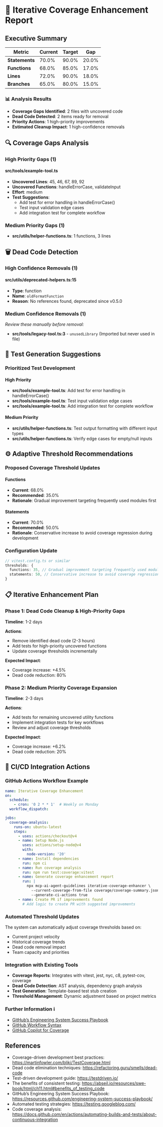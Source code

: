 # 🎯 Iterative Coverage Enhancement Report

## Executive Summary

| Metric | Current | Target | Gap |
|--------|---------|--------|-----|
| **Statements** | 70.0% | 90.0% | 20.0% |
| **Functions** | 68.0% | 85.0% | 17.0% |
| **Lines** | 72.0% | 90.0% | 18.0% |
| **Branches** | 65.0% | 80.0% | 15.0% |

### 📊 Analysis Results
- **Coverage Gaps Identified**: 2 files with uncovered code
- **Dead Code Detected**: 2 items ready for removal
- **Priority Actions**: 1 high-priority improvements
- **Estimated Cleanup Impact**: 1 high-confidence removals

## 🔍 Coverage Gaps Analysis

### High Priority Gaps (1)
#### src/tools/example-tool.ts
- **Uncovered Lines**: 45, 46, 67, 89, 92
- **Uncovered Functions**: handleErrorCase, validateInput
- **Effort**: medium
- **Test Suggestions**:
    - Add test for error handling in handleErrorCase()
  - Test input validation edge cases
  - Add integration test for complete workflow

### Medium Priority Gaps (1)
- **src/utils/helper-functions.ts**: 1 functions, 3 lines

## 🗑️ Dead Code Detection

### High Confidence Removals (1)
#### src/utils/deprecated-helpers.ts:15
- **Type**: function
- **Name**: `oldFormatFunction`
- **Reason**: No references found, deprecated since v0.5.0

### Medium Confidence Removals (1)
*Review these manually before removal:*
- **src/tools/legacy-tool.ts:3** - `unusedLibrary` (Imported but never used in file)

## 🧪 Test Generation Suggestions

### Prioritized Test Development

#### High Priority
- **src/tools/example-tool.ts**: Add test for error handling in handleErrorCase()
- **src/tools/example-tool.ts**: Test input validation edge cases
- **src/tools/example-tool.ts**: Add integration test for complete workflow

#### Medium Priority
- **src/utils/helper-functions.ts**: Test output formatting with different input types
- **src/utils/helper-functions.ts**: Verify edge cases for empty/null inputs

## ⚙️ Adaptive Threshold Recommendations

### Proposed Coverage Threshold Updates
#### Functions
- **Current**: 68.0%
- **Recommended**: 35.0%
- **Rationale**: Gradual improvement targeting frequently used modules first
#### Statements
- **Current**: 70.0%
- **Recommended**: 50.0%
- **Rationale**: Conservative increase to avoid coverage regression during development

### Configuration Update
```typescript
// vitest.config.ts or similar
thresholds: {
  functions: 35, // Gradual improvement targeting frequently used modules first
  statements: 50, // Conservative increase to avoid coverage regression during development
}
```

## 📋 Iterative Enhancement Plan
### Phase 1: Dead Code Cleanup & High-Priority Gaps

**Timeline**: 1-2 days

**Actions**:
- Remove identified dead code (2-3 hours)
- Add tests for high-priority uncovered functions
- Update coverage thresholds incrementally

**Expected Impact**:
- Coverage increase: +4.5%
- Dead code reduction: 80%
### Phase 2: Medium Priority Coverage Expansion

**Timeline**: 2-3 days

**Actions**:
- Add tests for remaining uncovered utility functions
- Implement integration tests for key workflows
- Review and adjust coverage thresholds

**Expected Impact**:
- Coverage increase: +6.2%
- Dead code reduction: 20%

## 🔄 CI/CD Integration Actions

### GitHub Actions Workflow Example

```yaml
name: Iterative Coverage Enhancement
on:
  schedule:
    - cron: '0 2 * * 1'  # Weekly on Monday
  workflow_dispatch:

jobs:
  coverage-analysis:
    runs-on: ubuntu-latest
    steps:
      - uses: actions/checkout@v4
      - name: Setup Node.js
        uses: actions/setup-node@v4
        with:
          node-version: '20'
      - name: Install dependencies
        run: npm ci
      - name: Run coverage analysis
        run: npm run test:coverage:vitest
      - name: Generate coverage enhancement report
        run: |
          npx mcp-ai-agent-guidelines iterative-coverage-enhancer \
            --current-coverage-from-file coverage/coverage-summary.json \
            --generate-ci-actions true
      - name: Create PR if improvements found
        # Add logic to create PR with suggested improvements
```

### Automated Threshold Updates

The system can automatically adjust coverage thresholds based on:
- Current project velocity
- Historical coverage trends
- Dead code removal impact
- Team capacity and priorities

### Integration with Existing Tools

- **Coverage Reports**: Integrates with vitest, jest, nyc, c8, pytest-cov, coverage
- **Dead Code Detection**: AST analysis, dependency graph analysis
- **Test Generation**: Template-based test stub creation
- **Threshold Management**: Dynamic adjustment based on project metrics

### Further Information ℹ️

- [GitHub’s Engineering System Success Playbook](https://resources.github.com/engineering-system-success-playbook/)
- [GitHub Workflow Syntax](https://docs.github.com/en/actions/reference/workflows-and-actions/workflow-syntax?search-overlay-input=coverage&search-overlay-ask-ai=true)
- [GitHub Copilot for Coverage](https://docs.github.com/en/copilot/tutorials/roll-out-at-scale/drive-downstream-impact/increase-test-coverage)

## References
- Coverage-driven development best practices: https://martinfowler.com/bliki/TestCoverage.html
- Dead code elimination techniques: https://refactoring.guru/smells/dead-code
- Test-driven development guide: https://testdriven.io/
- The benefits of consistent testing: https://abseil.io/resources/swe-book/html/ch11.html#benefits_of_testing_code
- GitHub’s Engineering System Success Playbook: https://resources.github.com/engineering-system-success-playbook/
- Automated testing strategies: https://testing.googleblog.com/
- Code coverage analysis: https://docs.github.com/en/actions/automating-builds-and-tests/about-continuous-integration

